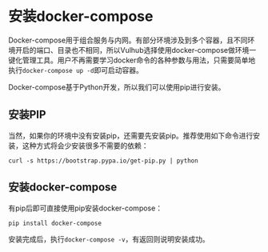 # 安装docker-compose

Docker-compose用于组合服务与内网。有部分环境涉及到多个容器，且不同环境开启的端口、目录也不相同，所以Vulhub选择使用docker-compose做环境一键化管理工具。用户不再需要学习docker命令的各种参数与用法，只需要简单地执行`docker-compose up -d`即可启动容器。

Docker-compose基于Python开发，所以我们可以使用pip进行安装。

## 安装PIP

当然，如果你的环境中没有安装pip，还需要先安装pip。推荐使用如下命令进行安装，这种方式将会少安装很多不需要的依赖：

```
curl -s https://bootstrap.pypa.io/get-pip.py | python
```

## 安装docker-compose

有pip后即可直接使用pip安装docker-compose：

```
pip install docker-compose
```

安装完成后，执行`docker-compose -v`，有返回则说明安装成功。